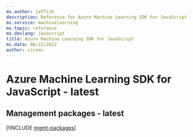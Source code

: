 ```yaml
---
ms.author: jeffish
description: Reference for Azure Machine Learning SDK for JavaScript
ms.service: machinelearning
ms.topic: reference
ms.devlang: javascript
title: Azure Machine Learning SDK for JavaScript
ms.data: 08/22/2022
author: xirzec
---
```

# Azure Machine Learning SDK for JavaScript - latest

## Management packages - latest
[!INCLUDE [mgmt-packages](machine-learning-mgmt-index.md)]